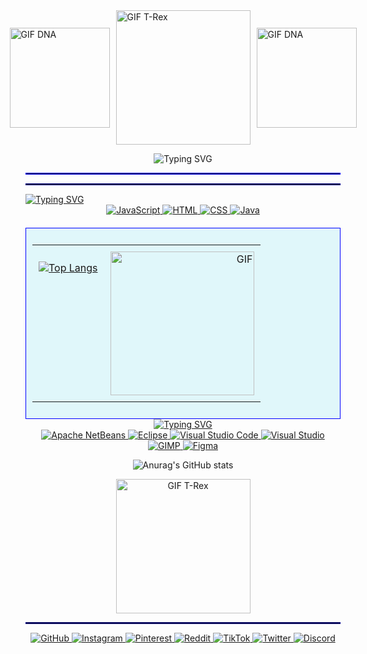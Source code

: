<div style="display: flex; justify-content: center; align-items: center; gap: 10px;">
  <img src="https://i.giphy.com/media/v1.Y2lkPTc5MGI3NjExZjlvc3RoeHd1aHVoc3h6aGZvNDgyb3ZxNDE2ZHJiZmJvNGtuZmc5NCZlcD12MV9pbnRlcm5hbF9naWZfYnlfaWQmY3Q9cw/WmunPY9JAIwfobtjgs/giphy.gif" height="160" style="flex: 1;" alt="GIF DNA">
  <img src="https://media.giphy.com/media/ZFufejwSw2a4upwpjT/giphy.gif?cid=ecf05e4754xdkfx71lk1t5lv8nu0zg7ztp3qjal0aeubmch4&ep=v1_gifs_related&rid=giphy.gif&ct=g" height="215" style="flex: 3;" alt="GIF T-Rex">
  <img src="https://i.giphy.com/media/v1.Y2lkPTc5MGI3NjExZjlvc3RoeHd1aHVoc3h6aGZvNDgyb3ZxNDE2ZHJiZmJvNGtuZmc5NCZlcD12MV9pbnRlcm5hbF9naWZfYnlfaWQmY3Q9cw/WmunPY9JAIwfobtjgs/giphy.gif" height="160" style="flex: 1;" alt="GIF DNA">
</div>


<div><p align="center">
    <a<a href="https://git.io/typing-svg"><img src="https://readme-typing-svg.herokuapp.com?font=Fira+Code&duration=3500&pause=1000&color=23D7EC&width=435&lines=Welcome+to+my+profile!!;My+name+is+Vin%C3%ADcius+and..;I'm+16+years+old." alt="Typing SVG" /></a>
</p> <div> 
  

  
<div>


<hr style="border: 1px solid blue;">
<hr style="border: 1px solid darkblue;">


<div>
  <a href="https://git.io/typing-svg"><img src="https://readme-typing-svg.herokuapp.com?font=Fira+Code&duration=3500&pause=1000&color=2559EC&width=435&lines=Learning+and+programming+languages%3A;.....................%C2%A0%40_%40" alt="Typing SVG" /></a>
</div>

<div style="text-align: center;">
 <a href="https://www.javascript.com" target="_blank">
        <img src="https://img.shields.io/badge/JavaScript-F7DF1E?style=for-the-badge&logo=javascript&logoColor=black" alt="JavaScript">
    </a>
    <a href="https://developer.mozilla.org/en-US/docs/Web/HTML" target="_blank">
        <img src="https://img.shields.io/badge/HTML-239120?style=for-the-badge&logo=html5&logoColor=white" alt="HTML">
    </a>
    <a href="https://developer.mozilla.org/en-US/docs/Web/CSS" target="_blank">
        <img src="https://img.shields.io/badge/CSS-239120?&style=for-the-badge&logo=css3&logoColor=white" alt="CSS">
    </a>
    <a href="https://openjdk.org/" target="_blank">
        <img src="https://img.shields.io/badge/Java-ED8B00?style=for-the-badge&logo=openjdk&logoColor=white" alt="Java">
    </a>
<div style="background-color: #E0F7FA; border: 1px solid blue; padding: 10px; margin-top: 20px;">
  <table width="100%" style="border-collapse: collapse;">
    <tr>
      <td style="text-align: left; vertical-align: top; padding: 10px;">
        
[![Top Langs](https://github-readme-stats.vercel.app/api/top-langs/?username=anuraghazra&bg_color=00000000&title_color=00aaff&text_color=00aaff)](https://github.com/viniciugonzaga/github-readme-stats)
      </td>
      <td style="text-align: right; vertical-align: top; padding: 10px;">
        <img src="https://media.giphy.com/media/YRkHw53ABubBEi58Oi/giphy.gif?cid=ecf05e47969m6fsuy1igz3q3qso46ujfg30inyl5jm8ajsts&ep=v1_gifs_related&rid=giphy.gif&ct=g" alt="GIF" width="230px" height="auto">
      </td>
    </tr>        
  </table>
</div>
<a href="https://git.io/typing-svg"><img src="https://readme-typing-svg.herokuapp.com?font=Fira+Code&duration=3000&pause=500&color=585DF7&width=435&lines=IDEs%3A;.....................%2C" alt="Typing SVG" /></a>
<div>
<a href="https://netbeans.apache.org/" target="_blank">
            <img src="https://img.shields.io/badge/apache%20netbeans-1B6AC6?style=for-the-badge&logo=apache%20netbeans%20IDE&logoColor=white" alt="Apache NetBeans">
        </a>
    <a href="https://www.eclipse.org/" target="_blank">
            <img src="https://img.shields.io/badge/Eclipse-2C2255?style=for-the-badge&logo=eclipse&logoColor=white" alt="Eclipse">
        </a>
    <a href="https://code.visualstudio.com/" target="_blank">
            <img src="https://img.shields.io/badge/Visual_Studio_Code-0078D4?style=for-the-badge&logo=visual%20studio%20code&logoColor=white" alt="Visual Studio Code">
        </a>
     <a href="https://visualstudio.microsoft.com/" target="_blank">
            <img src="https://img.shields.io/badge/Visual_Studio-5C2D91?style=for-the-badge&logo=visual%20studio&logoColor=white" alt="Visual Studio">
        </a>
      <a href="https://www.gimp.org/" target="_blank">
            <img src="https://img.shields.io/badge/gimp-5C5543?style=for-the-badge&logo=gimp&logoColor=white" alt="GIMP">
        </a>
      <a href="https://www.figma.com/" target="_blank">
            <img src="https://img.shields.io/badge/Figma-F24E1E?style=for-the-badge&logo=figma&logoColor=white" alt="Figma">
        </a>
</div>

![Anurag's GitHub stats](https://github-readme-stats.vercel.app/api?username=viniciugonzaga&show_icons=true&theme=tokyonight)

  <img src="https://starchart.cc/{viniciugonzaga}/{README.md}.svg" height="215" style="flex: 3;" alt="GIF T-Rex">
  
<div>
  
  
  
 

<hr style="border: 1px solid darkblue;">

<div>
<a href="https://github.com/" target="_blank">
        <img src="https://img.shields.io/badge/GitHub-100000?style=for-the-badge&logo=github&logoColor=white" alt="GitHub">
      </a>
    <a href="https://www.instagram.com/" target="_blank">
        <img src="https://img.shields.io/badge/Instagram-E4405F?style=for-the-badge&logo=instagram&logoColor=white" alt="Instagram">
      </a>
    <a href="https://www.pinterest.com/" target="_blank">
        <img src="https://img.shields.io/badge/Pinterest-%23E60023.svg?&style=for-the-badge&logo=Pinterest&logoColor=white" alt="Pinterest">
      </a>
   <a href="https://www.reddit.com/" target="_blank">
        <img src="https://img.shields.io/badge/Reddit-FF4500?style=for-the-badge&logo=reddit&logoColor=white" alt="Reddit">
      </a>
      <a href="https://www.tiktok.com/" target="_blank">
        <img src="https://img.shields.io/badge/TikTok-000000?style=for-the-badge&logo=tiktok&logoColor=white" alt="TikTok">
      </a>
      <a href="https://twitter.com/" target="_blank">
        <img src="https://img.shields.io/badge/Twitter-1DA1F2?style=for-the-badge&logo=twitter&logoColor=white" alt="Twitter">
      </a>
      <a href="https://discord.com/](https://discord.com/invite/uCxyKVnt)" target="_blank">
        <img src="https://img.shields.io/badge/Discord-7289DA?style=for-the-badge&logo=discord&logoColor=white" alt="Discord">
      </a>
</div>












